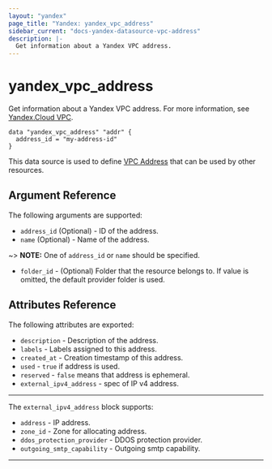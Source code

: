 ```yaml
---
layout: "yandex"
page_title: "Yandex: yandex_vpc_address"
sidebar_current: "docs-yandex-datasource-vpc-address"
description: |-
  Get information about a Yandex VPC address.
---
```


# yandex\_vpc\_address

Get information about a Yandex VPC address. For more information, see
[Yandex.Cloud VPC]( https://cloud.yandex.com/docs/vpc/concepts/address).

```hcl
data "yandex_vpc_address" "addr" {
  address_id = "my-address-id"
}
```

This data source is used to define [VPC Address] that can be used by other resources.

## Argument Reference

The following arguments are supported:

* `address_id` (Optional) - ID of the address.
* `name` (Optional) - Name of the address.

~> **NOTE:** One of `address_id` or `name` should be specified.

* `folder_id` - (Optional) Folder that the resource belongs to. If value is omitted, the default provider folder is used.

## Attributes Reference

The following attributes are exported:

* `description` - Description of the address.
* `labels` - Labels assigned to this address.
* `created_at` - Creation timestamp of this address.
* `used` - `true` if address is used.
* `reserved` - `false` means that address is ephemeral.
* `external_ipv4_address` - spec of IP v4 address.
---

The `external_ipv4_address` block supports:

* `address` - IP address.
* `zone_id` - Zone for allocating address.
* `ddos_protection_provider` - DDOS protection provider.
* `outgoing_smtp_capability` - Outgoing smtp capability.

---

[VPC Address]: https://cloud.yandex.com/docs/vpc/concepts/address
